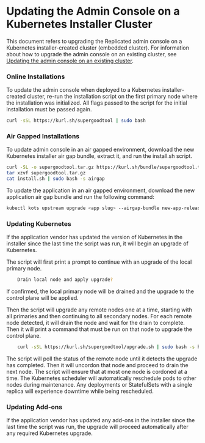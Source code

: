 # Updating the Admin Console on a Kubernetes Installer Cluster

This document refers to upgrading the Replicated admin console on a Kubernetes installer-created cluster (embedded cluster).
For information about how to upgrade the admin console on an existing cluster, see [Updating the admin console on an existing cluster](updating-existing-cluster).

### Online Installations

To update the admin console when deployed to a Kubernetes installer-created cluster, re-run the installation script on the first primary node where the installation was initialized.
All flags passed to the script for the initial installation must be passed again.

```bash
curl -sSL https://kurl.sh/supergoodtool | sudo bash
```

### Air Gapped Installations

To update admin console in an air gapped environment, download the new Kubernetes installer air gap bundle, extract it, and run the install.sh script.

```bash
curl -SL -o supergoodtool.tar.gz https://kurl.sh/bundle/supergoodtool.tar.gz
tar xzvf supergoodtool.tar.gz
cat install.sh | sudo bash -s airgap
```

To update the application in an air gapped environment, download the new application air gap bundle and run the following command:

```bash
kubectl kots upstream upgrade <app slug> --airgap-bundle new-app-release.airgap -n default
```

### Updating Kubernetes

If the application vendor has updated the version of Kubernetes in the installer since the last time the script was run, it will begin an upgrade of Kubernetes.

The script will first print a prompt to continue with an upgrade of the local primary node.

```bash
    Drain local node and apply upgrade?
```

If confirmed, the local primary node will be drained and the upgrade to the control plane will be applied.

Then the script will upgrade any remote nodes one at a time, starting with all primaries and then continuing to all secondary nodes.
For each remote node detected, it will drain the node and wait for the drain to complete.
Then it will print a command that must be run on that node to upgrade the control plane.

```bash
    curl -sSL https://kurl.sh/supergoodtool/upgrade.sh | sudo bash -s hostname-check=master-node-2 kubernetes-version=v1.15.3
```

The script will poll the status of the remote node until it detects the upgrade has completed.
Then it will uncordon that node and proceed to drain the next node.
The script will ensure that at most one node is cordoned at a time.
The Kubernetes scheduler will automatically reschedule pods to other nodes during maintenance.
Any deployments or StatefulSets with a single replica will experience downtime while being rescheduled.

### Updating Add-ons

If the application vendor has updated any add-ons in the installer since the last time the script was run, the upgrade will proceed automatically after any required Kubernetes upgrade.
